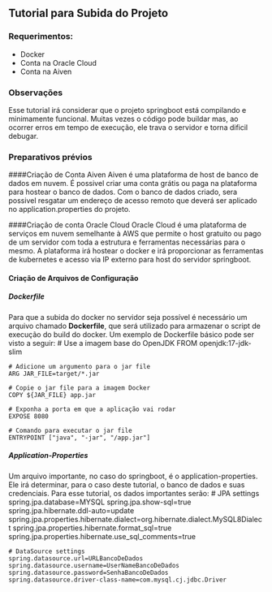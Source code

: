 ## Tutorial para Subida do Projeto
### Requerimentos:
- Docker
- Conta na Oracle Cloud
- Conta na Aiven

### Observações
Esse tutorial irá considerar que o projeto springboot está compilando e minimamente funcional. Muitas vezes o código pode buildar mas, ao ocorrer erros em tempo de execução, ele trava o servidor e torna dificil debugar.

### Preparativos prévios

####Criação de Conta Aiven
Aiven é uma plataforma de host de banco de dados em nuvem. É possivel criar uma conta grátis ou paga na plataforma para hostear o banco de dados.
Com o banco de dados criado, sera possivel resgatar um endereço de acesso remoto que deverá ser aplicado no application.properties do projeto.

####Criação de conta Oracle Cloud
Oracle Cloud é uma plataforma de serviços em nuvem semelhante à AWS que permite o host gratuito ou pago de um servidor com toda a estrutura e ferramentas necessárias para o mesmo.
A plataforma irá hostear o docker e irá proporcionar as ferramentas de kubernetes e acesso via IP externo para host do servidor springboot.

#### Criação de Arquivos de Configuração
##### Dockerfile
Para que a subida do docker no servidor seja possível é necessário um arquivo chamado **Dockerfile**, que será utilizado para armazenar o script de execução do build do docker. Um exemplo de Dockerfile básico pode ser visto a seguir:
    # Use a imagem base do OpenJDK
    FROM openjdk:17-jdk-slim
    
    # Adicione um argumento para o jar file
    ARG JAR_FILE=target/*.jar
    
    # Copie o jar file para a imagem Docker
    COPY ${JAR_FILE} app.jar
    
    # Exponha a porta em que a aplicação vai rodar
    EXPOSE 8080
    
    # Comando para executar o jar file
    ENTRYPOINT ["java", "-jar", "/app.jar"]

##### Application-Properties
Um arquivo importante, no caso do springboot, é o application-properties. Ele irá determinar, para o caso deste tutorial, o banco de dados e suas credenciais. Para esse tutorial, os dados importantes serão:
    # JPA settings
    spring.jpa.database=MYSQL
    spring.jpa.show-sql=true
    spring.jpa.hibernate.ddl-auto=update
    spring.jpa.properties.hibernate.dialect=org.hibernate.dialect.MySQL8Dialect
    spring.jpa.properties.hibernate.format_sql=true
    spring.jpa.properties.hibernate.use_sql_comments=true
    
    # DataSource settings
    spring.datasource.url=URLBancoDeDados
    spring.datasource.username=UserNameBancoDeDados
    spring.datasource.password=SenhaBancoDeDados
    spring.datasource.driver-class-name=com.mysql.cj.jdbc.Driver
    

